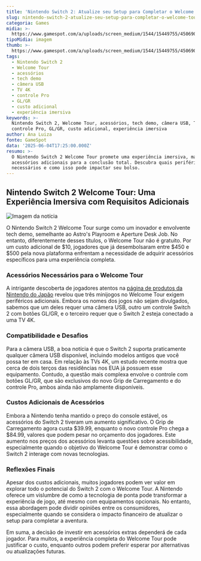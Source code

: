 ```yaml
---
title: 'Nintendo Switch 2: Atualize seu Setup para Completar o Welcome Tour'
slug: nintendo-switch-2-atualize-seu-setup-para-completar-o-welcome-tour
categoria: Games
midia: >-
  https://www.gamespot.com/a/uploads/screen_medium/1544/15449755/4506902-welcometour.jpg
tipoMidia: imagem
thumb: >-
  https://www.gamespot.com/a/uploads/screen_medium/1544/15449755/4506902-welcometour.jpg
tags:
  - Nintendo Switch 2
  - Welcome Tour
  - acessórios
  - tech demo
  - câmera USB
  - TV 4K
  - controle Pro
  - GL/GR
  - custo adicional
  - experiência imersiva
keywords: >-
  Nintendo Switch 2, Welcome Tour, acessórios, tech demo, câmera USB, TV 4K,
  controle Pro, GL/GR, custo adicional, experiência imersiva
author: Ana Luiza
fonte: GameSpot
data: '2025-06-04T17:25:00.000Z'
resumo: >-
  O Nintendo Switch 2 Welcome Tour promete uma experiência imersiva, mas exige
  acessórios adicionais para a conclusão total. Descubra quais periféricos são
  necessários e como isso pode impactar seu bolso.
---
```

## Nintendo Switch 2 Welcome Tour: Uma Experiência Imersiva com Requisitos Adicionais

![Imagem da notícia](https://www.gamespot.com/a/uploads/original/1544/15449755/4506927-switch2glgr.jpg)

O Nintendo Switch 2 Welcome Tour surge como um inovador e envolvente tech demo, semelhante ao Astro's Playroom e Aperture Desk Job. No entanto, diferentemente desses títulos, o Welcome Tour não é gratuito. Por um custo adicional de $10, jogadores que já desembolsaram entre $450 e $500 pela nova plataforma enfrentam a necessidade de adquirir acessórios específicos para uma experiência completa.

### Acessórios Necessários para o Welcome Tour

A intrigante descoberta de jogadores atentos na [página de produtos da Nintendo do Japão](https://www.nintendo.com/jp/games/switch2/aahea/products/soft.html) revelou que três minijogos no Welcome Tour exigem periféricos adicionais. Embora os nomes dos jogos não sejam divulgados, sabemos que um deles requer uma câmera USB, outro um controle Switch 2 com botões GL/GR, e o terceiro requer que o Switch 2 esteja conectado a uma TV 4K.

### Compatibilidade e Desafios

Para a câmera USB, a boa notícia é que o Switch 2 suporta praticamente qualquer câmera USB disponível, incluindo modelos antigos que você possa ter em casa. Em relação às TVs 4K, um estudo recente mostra que cerca de dois terços das residências nos EUA já possuem esse equipamento. Contudo, a questão mais complexa envolve o controle com botões GL/GR, que são exclusivos do novo Grip de Carregamento e do controle Pro, ambos ainda não amplamente disponíveis.

### Custos Adicionais de Acessórios

Embora a Nintendo tenha mantido o preço do console estável, os acessórios do Switch 2 tiveram um aumento significativo. O Grip de Carregamento agora custa $39.99, enquanto o novo controle Pro chega a $84.99, valores que podem pesar no orçamento dos jogadores. Este aumento nos preços dos acessórios levanta questões sobre acessibilidade, especialmente quando o objetivo do Welcome Tour é demonstrar como o Switch 2 interage com novas tecnologias.

### Reflexões Finais

Apesar dos custos adicionais, muitos jogadores podem ver valor em explorar todo o potencial do Switch 2 com o Welcome Tour. A Nintendo oferece um vislumbre de como a tecnologia de ponta pode transformar a experiência de jogo, até mesmo com equipamentos opcionais. No entanto, essa abordagem pode dividir opiniões entre os consumidores, especialmente quando se considera o impacto financeiro de atualizar o setup para completar a aventura.

Em suma, a decisão de investir em acessórios extras dependerá de cada jogador. Para muitos, a experiência completa do Welcome Tour pode justificar o custo, enquanto outros podem preferir esperar por alternativas ou atualizações futuras.
